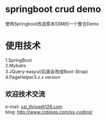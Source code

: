 # springboot crud demo
使用Springboot改造原本SSM的一个整合Demo

# 使用技术
1.SpringBoot  <br/>
2.Mybatis  <br/>
3.JQuery-easyui(后面会改成Boot-Strap)  <br/>
4.PageHelper3.x.x version  <br/>

## 欢迎技术交流
e-mail: xzj_thrive@126.com  <br/>
blog: http://www.cnblogs.com/ss-coding/
